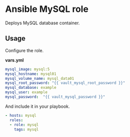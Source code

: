 # Ansible MySQL role

Deploys MySQL database container.

## Usage

Configure the role.

**vars.yml**

```yml
mysql_image: mysql:5
mysql_hostname: mysql01
mysql_volume_name: mysql_data01
mysql_root_password: "{{ vault_mysql_root_password }}"
mysql_database: example
mysql_user: example
mysql_password:  "{{ vault_mysql_password }}"
```

And include it in your playbook.

```yml
- hosts: mysql
  roles:
  - role: mysql
    tags: mysql
```